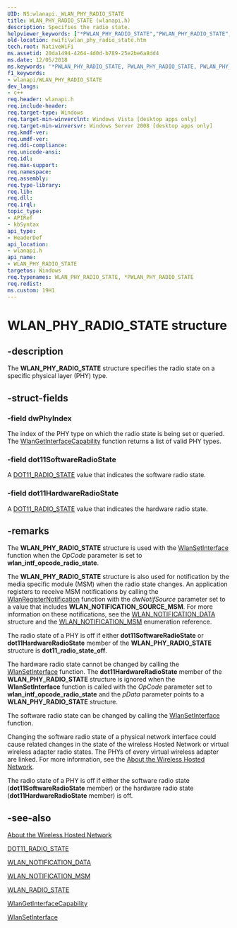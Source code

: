 ```yaml
---
UID: NS:wlanapi._WLAN_PHY_RADIO_STATE
title: WLAN_PHY_RADIO_STATE (wlanapi.h)
description: Specifies the radio state.helpviewer_keywords: ["*PWLAN_PHY_RADIO_STATE","PWLAN_PHY_RADIO_STATE","PWLAN_PHY_RADIO_STATE structure pointer [NativeWIFI]","WLAN_PHY_RADIO_STATE","WLAN_PHY_RADIO_STATE structure [NativeWIFI]","nwifi.wlan_phy_radio_state","wlanapi/PWLAN_PHY_RADIO_STATE","wlanapi/WLAN_PHY_RADIO_STATE"]
old-location: nwifi\wlan_phy_radio_state.htm
tech.root: NativeWiFi
ms.assetid: 20da1494-4264-4d0d-b789-25e2be6a8dd4
ms.date: 12/05/2018
ms.keywords: '*PWLAN_PHY_RADIO_STATE, PWLAN_PHY_RADIO_STATE, PWLAN_PHY_RADIO_STATE structure pointer [NativeWIFI], WLAN_PHY_RADIO_STATE, WLAN_PHY_RADIO_STATE structure [NativeWIFI], nwifi.wlan_phy_radio_state, wlanapi/PWLAN_PHY_RADIO_STATE, wlanapi/WLAN_PHY_RADIO_STATE'
f1_keywords:
- wlanapi/WLAN_PHY_RADIO_STATE
dev_langs:
- c++
req.header: wlanapi.h
req.include-header: 
req.target-type: Windows
req.target-min-winverclnt: Windows Vista [desktop apps only]
req.target-min-winversvr: Windows Server 2008 [desktop apps only]
req.kmdf-ver: 
req.umdf-ver: 
req.ddi-compliance: 
req.unicode-ansi: 
req.idl: 
req.max-support: 
req.namespace: 
req.assembly: 
req.type-library: 
req.lib: 
req.dll: 
req.irql: 
topic_type:
- APIRef
- kbSyntax
api_type:
- HeaderDef
api_location:
- wlanapi.h
api_name:
- WLAN_PHY_RADIO_STATE
targetos: Windows
req.typenames: WLAN_PHY_RADIO_STATE, *PWLAN_PHY_RADIO_STATE
req.redist: 
ms.custom: 19H1
---
```


# WLAN_PHY_RADIO_STATE structure


## -description


The <b>WLAN_PHY_RADIO_STATE</b> structure specifies the radio state on a specific physical layer (PHY) type.


## -struct-fields




### -field dwPhyIndex

The index of the PHY type on which the radio state is being set or queried. The <a href="https://docs.microsoft.com/windows/desktop/api/wlanapi/nf-wlanapi-wlangetinterfacecapability">WlanGetInterfaceCapability</a> function returns a list of valid PHY types.


### -field dot11SoftwareRadioState

A <a href="https://docs.microsoft.com/windows/win32/api/wlanapi/ne-wlanapi-dot11_radio_state~r1">DOT11_RADIO_STATE</a> value that indicates the software radio state.


### -field dot11HardwareRadioState

A <a href="https://docs.microsoft.com/windows/win32/api/wlanapi/ne-wlanapi-dot11_radio_state~r1">DOT11_RADIO_STATE</a> value that indicates the hardware radio state.


## -remarks



The <b>WLAN_PHY_RADIO_STATE</b> structure is used with the <a href="https://docs.microsoft.com/windows/desktop/api/wlanapi/nf-wlanapi-wlansetinterface">WlanSetInterface</a> function when the <i>OpCode</i> parameter is set to <b>wlan_intf_opcode_radio_state</b>. 

The <b>WLAN_PHY_RADIO_STATE</b> structure is also used for  notification by the media specific module (MSM) when the radio state changes. An application registers to receive MSM notifications by calling the <a href="https://docs.microsoft.com/windows/desktop/api/wlanapi/nf-wlanapi-wlanregisternotification">WlanRegisterNotification</a> function with the <i>dwNotifSource</i> parameter set to a value that includes <b>WLAN_NOTIFICATION_SOURCE_MSM</b>. For more information on these notifications, see the <a href="https://docs.microsoft.com/previous-versions/windows/desktop/legacy/ms706902(v=vs.85)">WLAN_NOTIFICATION_DATA</a> structure and the <a href="https://docs.microsoft.com/windows/win32/api/wlanapi/ne-wlanapi-wlan_notification_msm~r1">WLAN_NOTIFICATION_MSM</a> enumeration reference.

The radio state of a PHY is off if either <b>dot11SoftwareRadioState</b> or <b>dot11HardwareRadioState</b> member of the <b>WLAN_PHY_RADIO_STATE</b> structure is <b>dot11_radio_state_off</b>.

The hardware radio state cannot be changed by calling the <a href="https://docs.microsoft.com/windows/desktop/api/wlanapi/nf-wlanapi-wlansetinterface">WlanSetInterface</a> function.  The <b>dot11HardwareRadioState</b> member of the <b>WLAN_PHY_RADIO_STATE</b> structure is ignored when  the <b>WlanSetInterface</b> function is called with the <i>OpCode</i> parameter set to <b>wlan_intf_opcode_radio_state</b> and the <i>pData</i> parameter points to a <b>WLAN_PHY_RADIO_STATE</b> structure. 

The software radio state can be changed by calling the <a href="https://docs.microsoft.com/windows/desktop/api/wlanapi/nf-wlanapi-wlansetinterface">WlanSetInterface</a> function.   

Changing the software radio state of a physical network interface could cause related changes in the state of the wireless Hosted Network or virtual wireless adapter radio states. The PHYs of every virtual wireless adapter are linked. For more information, see the <a href="https://docs.microsoft.com/windows/desktop/NativeWiFi/about-the-wireless-hosted-network">About the Wireless Hosted Network</a>.

The radio state of a PHY is off if either the software radio state (<b>dot11SoftwareRadioState</b> member) or the hardware radio state (<b>dot11HardwareRadioState</b> member) is off.   




## -see-also




<a href="https://docs.microsoft.com/windows/desktop/NativeWiFi/about-the-wireless-hosted-network">About the Wireless Hosted Network</a>



<a href="https://docs.microsoft.com/windows/win32/api/wlanapi/ne-wlanapi-dot11_radio_state~r1">DOT11_RADIO_STATE</a>



<a href="https://docs.microsoft.com/previous-versions/windows/desktop/legacy/ms706902(v=vs.85)">WLAN_NOTIFICATION_DATA</a>



<a href="https://docs.microsoft.com/windows/win32/api/wlanapi/ne-wlanapi-wlan_notification_msm~r1">WLAN_NOTIFICATION_MSM</a>



<a href="https://docs.microsoft.com/windows/desktop/api/wlanapi/ns-wlanapi-wlan_radio_state">WLAN_RADIO_STATE</a>



<a href="https://docs.microsoft.com/windows/desktop/api/wlanapi/nf-wlanapi-wlangetinterfacecapability">WlanGetInterfaceCapability</a>



<a href="https://docs.microsoft.com/windows/desktop/api/wlanapi/nf-wlanapi-wlansetinterface">WlanSetInterface</a>
 

 


